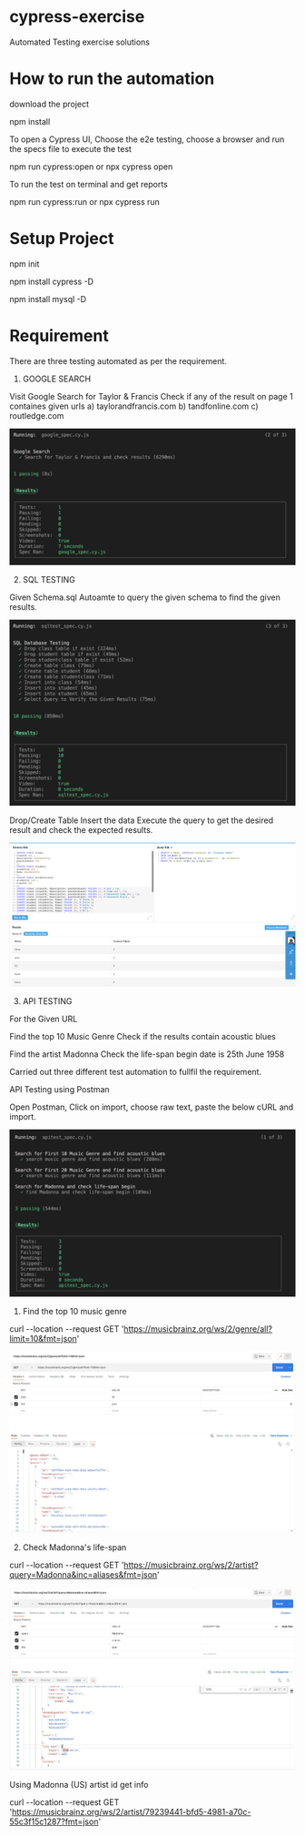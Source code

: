 # cypress-exercise
Automated Testing exercise solutions

# How to run the automation

download the project

npm install

To open a Cypress UI, Choose the e2e testing, choose a browser and run the specs file to execute the test

npm run cypress:open or npx cypress open

To run the test on terminal and get reports

npm run cypress:run or npx cypress run

# Setup Project

npm init

npm install cypress -D

npm install mysql -D

# Requirement


There are three testing automated as per the requirement.

1. GOOGLE SEARCH

Visit Google
Search for Taylor & Francis
Check if any of the result on page 1 containes given urls
a) taylorandfrancis.com
b) tandfonline.com
c) routledge.com

![Alt text](/assests/google_report.png "Google Report")

2. SQL TESTING

Given Schema.sql
Autoamte to query the given schema to find the given results.

![Alt text](/assests/sql_test_report.png "SQL Testing Report")

Drop/Create Table
Insert the data
Execute the query to get the desired result and check the expected results.

![Alt text](/assests/db_fiddle_sql_query.png "DB Fiddle - Query")

3. API TESTING

For the Given URL

Find the top 10 Music Genre
Check if the results contain acoustic blues

Find the artist Madonna
Check the life-span begin date is 25th June 1958

Carried out three different test automation to fullfil the requirement.

API Testing using Postman

Open Postman, Click on import, choose raw text, paste the below cURL and import.

![Alt text](/assests/api_test_report.png "API Testing Report")



1. Find the top 10 music genre

curl --location --request GET 'https://musicbrainz.org/ws/2/genre/all?limit=10&fmt=json'

![Alt text](/assests/Genre.png "Genre Postman Test")

2. Check Madonna's life-span

curl --location --request GET 'https://musicbrainz.org/ws/2/artist?query=Madonna&inc=aliases&fmt=json'

![Alt text](/assests/Madonna.png "Madonna Postman Test")

Using Madonna (US) artist id get info

curl --location --request GET 'https://musicbrainz.org/ws/2/artist/79239441-bfd5-4981-a70c-55c3f15c1287?fmt=json'



